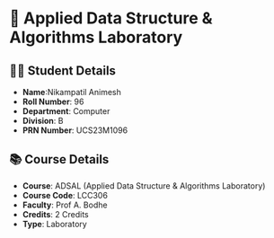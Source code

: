  # 📘 Applied Data Structure & Algorithms Laboratory

## 👨‍🎓 Student Details
- **Name**:Nikampatil Animesh 
- **Roll Number**: 96
- **Department**: Computer  
- **Division**: B  
- **PRN Number**: UCS23M1096

## 📚 Course Details
- **Course**: ADSAL (Applied Data Structure & Algorithms Laboratory)  
- **Course Code**: LCC306  
- **Faculty**: Prof A. Bodhe  
- **Credits**: 2 Credits  
- **Type**: Laboratory 
